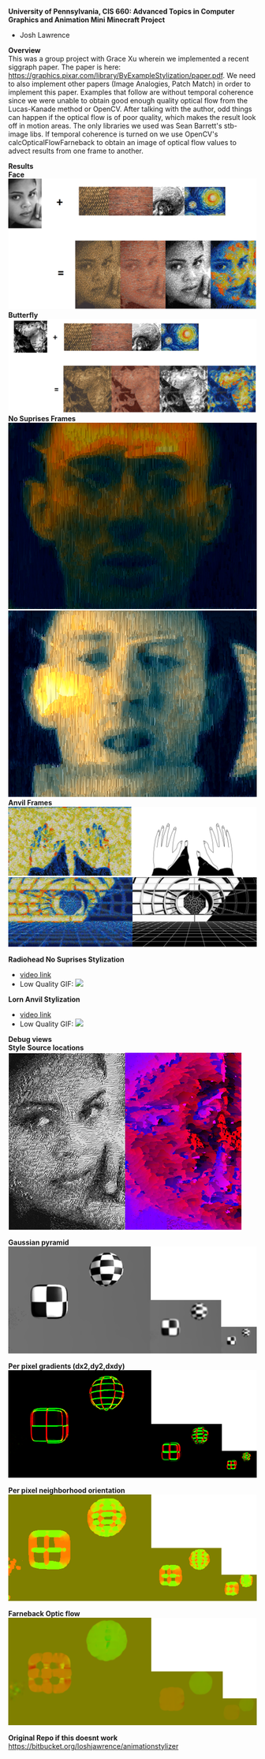 **University of Pennsylvania, CIS 660: Advanced Topics in Computer Graphics and Animation
Mini Minecraft Project**

* Josh Lawrence

**Overview**<br />
This was a group project with Grace Xu wherein we implemented a recent siggraph paper. 
The paper is here: https://graphics.pixar.com/library/ByExampleStylization/paper.pdf. We need to also implement other papers (Image Analogies, Patch Match) in order to implement this paper. 
Examples that follow are without temporal coherence since we were unable to obtain good enough quality optical flow from the Lucas-Kanade method or OpenCV. After talking with the author, odd things can happen if the optical flow is of poor quality, which makes the result look off in motion areas. The only libraries we used was Sean Barrett's stb-image libs. If temporal coherence is turned on we use OpenCV's calcOpticalFlowFarneback to obtain an image of optical flow values to advect results from one frame to another.

**Results**<br />
**Face**<br />
![](img/mixfaces.png)
**Butterfly**<br />
![](img/mixflys.png)
**No Suprises Frames**<br />
![](img/grad2_face1.bmp)
![](img/grad2_face122.bmp)
**Anvil Frames**<br />
![](img/hands.bmp)
![](img/doors.bmp)


**Radiohead No Suprises Stylization**<br />
* [video link](https://vimeo.com/240189597)
* Low Quality GIF:
![](img/nosuprises.gif)

**Lorn Anvil Stylization**<br />
* [video link](https://vimeo.com/240189551)
* Low Quality GIF:
![](img/anvil.gif)


**Debug views**<br />
**Style Source locations**<br />
![](img/loc.png)

**Gaussian pyramid**<br />
![](img/pyramid.png)

**Per pixel gradients (dx2,dy2,dxdy)**<br />
![](img/dx2dy2dxdy.png)

**Per pixel neighborhood orientation**<br />
![](img/ORI.png)

**Farneback Optic flow**<br />
![](img/checkerfwd27.png)


**Original Repo if this doesnt work**<br />
https://bitbucket.org/loshjawrence/animationstylizer
